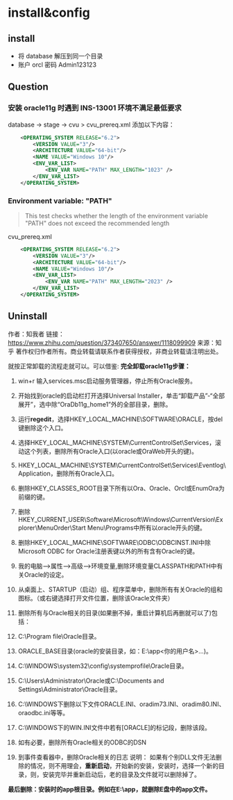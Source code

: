 # install&config

## install
- 将 database 解压到同一个目录
- 账户 orcl 密码 Admin123123

## Question
### 安装 oracle11g 时遇到 INS-13001 环境不满足最低要求 
database -> stage -> cvu > cvu_prereq.xml
添加以下内容：
```xml
    <OPERATING_SYSTEM RELEASE="6.2">
        <VERSION VALUE="3"/>
        <ARCHITECTURE VALUE="64-bit"/>
        <NAME VALUE="Windows 10"/>
        <ENV_VAR_LIST>
            <ENV_VAR NAME="PATH" MAX_LENGTH="1023" />
        </ENV_VAR_LIST>
    </OPERATING_SYSTEM>
```

### Environment variable: "PATH"
> This test checks whether the length of the environment variable "PATH" does not exceed the recommended length

cvu_prereq.xml
```xml
    <OPERATING_SYSTEM RELEASE="6.2">
        <VERSION VALUE="3"/>
        <ARCHITECTURE VALUE="64-bit"/>
        <NAME VALUE="Windows 10"/>
        <ENV_VAR_LIST>
            <ENV_VAR NAME="PATH" MAX_LENGTH="2023" />
        </ENV_VAR_LIST>
    </OPERATING_SYSTEM>
```

## Uninstall
作者：知我者
链接：https://www.zhihu.com/question/373407650/answer/1118099909
来源：知乎
著作权归作者所有。商业转载请联系作者获得授权，非商业转载请注明出处。

就按正常卸载的流程走就可以。可以借鉴:
**完全卸载oracle11g步骤：**
1. win+r 输入services.msc启动服务管理器，停止所有Oracle服务。
2. 开始找到oracle的启动栏打开选择Universal Installer，单击“卸载产品”-“全部展开”，选中除“OraDb11g_home1”外的全部目录，删除。
5. 运行**regedit**，选择HKEY_LOCAL_MACHINE\SOFTWARE\ORACLE，按del键删除这个入口。

6. 选择HKEY_LOCAL_MACHINE\SYSTEM\CurrentControlSet\Services，滚动这个列表，删除所有Oracle入口(以oracle或OraWeb开头的键)。
7. HKEY_LOCAL_MACHINE\SYSTEM\CurrentControlSet\Services\Eventlog\Application，删除所有Oracle入口。
8. 删除HKEY_CLASSES_ROOT目录下所有以Ora、Oracle、Orcl或EnumOra为前缀的键。
9. 删除HKEY_CURRENT_USER\Software\Microsoft\Windows\CurrentVersion\Explorer\MenuOrder\Start Menu\Programs中所有以oracle开头的键。
10. 删除HKEY_LOCAL_MACHINE\SOFTWARE\ODBC\ODBCINST.INI中除Microsoft ODBC for Oracle注册表键以外的所有含有Oracle的键。
11. 我的电脑-->属性-->高级-->环境变量,删除环境变量CLASSPATH和PATH中有关Oracle的设定。
12. 从桌面上、STARTUP（启动）组、程序菜单中，删除所有有关Oracle的组和图标。（或右键选择打开文件位置，删除该Oracle文件夹）
13. 删除所有与Oracle相关的目录(如果删不掉，重启计算机后再删就可以了)包括：
1. C:\Program file\Oracle目录。
2. ORACLE_BASE目录(oracle的安装目录，如：E:\app\<你的用户名>\...)。
3. C:\WINDOWS\system32\config\systemprofile\Oracle目录。
4. C:\Users\Administrator\Oracle或C:\Documents and Settings\Administrator\Oracle目录。
5. C:\WINDOWS下删除以下文件ORACLE.INI、oradim73.INI、oradim80.INI、oraodbc.ini等等。
6. C:\WINDOWS下的WIN.INI文件中若有[ORACLE]的标记段，删除该段。
14. 如有必要，删除所有Oracle相关的ODBC的DSN
15. 到事件查看器中，删除Oracle相关的日志 说明： 如果有个别DLL文件无法删除的情况，则不用理会，**重新启动**，开始新的安装，安装时，选择一个新的目录，则，安装完毕并重新启动后，老的目录及文件就可以删除掉了。

**最后删除：安装时的app根目录。例如在E:\app，就删除E盘中的app文件。**


